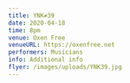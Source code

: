```yaml
---
title: YNK≠39
date: 2020-04-18
time: 8pm
venue: Oxen Free
venueURL: https://oxenfree.net
performers: Musicians
info: Additional info
flyer: /images/uploads/YNK39.jpg
---
```

